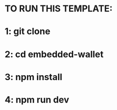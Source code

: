 # TO RUN THIS TEMPLATE:

# 1: git clone <repo>

# 2: cd embedded-wallet

# 3: npm install

# 4: npm run dev